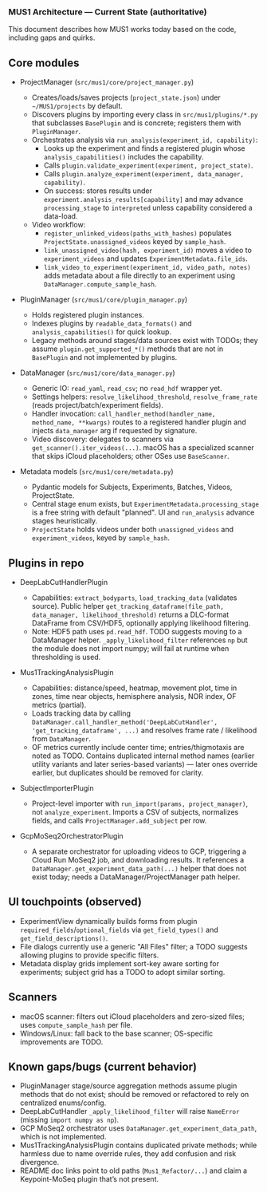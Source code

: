 ### MUS1 Architecture — Current State (authoritative)

This document describes how MUS1 works today based on the code, including gaps and quirks.

## Core modules

- ProjectManager (`src/mus1/core/project_manager.py`)
  - Creates/loads/saves projects (`project_state.json`) under `~/MUS1/projects` by default.
  - Discovers plugins by importing every class in `src/mus1/plugins/*.py` that subclasses `BasePlugin` and is concrete; registers them with `PluginManager`.
  - Orchestrates analysis via `run_analysis(experiment_id, capability)`:
    - Looks up the experiment and finds a registered plugin whose `analysis_capabilities()` includes the capability.
    - Calls `plugin.validate_experiment(experiment, project_state)`.
    - Calls `plugin.analyze_experiment(experiment, data_manager, capability)`.
    - On success: stores results under `experiment.analysis_results[capability]` and may advance `processing_stage` to `interpreted` unless capability considered a data-load.
  - Video workflow:
    - `register_unlinked_videos(paths_with_hashes)` populates `ProjectState.unassigned_videos` keyed by `sample_hash`.
    - `link_unassigned_video(hash, experiment_id)` moves a video to `experiment_videos` and updates `ExperimentMetadata.file_ids`.
    - `link_video_to_experiment(experiment_id, video_path, notes)` adds metadata about a file directly to an experiment using `DataManager.compute_sample_hash`.

- PluginManager (`src/mus1/core/plugin_manager.py`)
  - Holds registered plugin instances.
  - Indexes plugins by `readable_data_formats()` and `analysis_capabilities()` for quick lookup.
  - Legacy methods around stages/data sources exist with TODOs; they assume `plugin.get_supported_*()` methods that are not in `BasePlugin` and not implemented by plugins.

- DataManager (`src/mus1/core/data_manager.py`)
  - Generic IO: `read_yaml`, `read_csv`; no `read_hdf` wrapper yet.
  - Settings helpers: `resolve_likelihood_threshold`, `resolve_frame_rate` (reads project/batch/experiment fields).
  - Handler invocation: `call_handler_method(handler_name, method_name, **kwargs)` routes to a registered handler plugin and injects `data_manager` arg if requested by signature.
  - Video discovery: delegates to scanners via `get_scanner().iter_videos(...)`. macOS has a specialized scanner that skips iCloud placeholders; other OSes use `BaseScanner`.

- Metadata models (`src/mus1/core/metadata.py`)
  - Pydantic models for Subjects, Experiments, Batches, Videos, ProjectState.
  - Central stage enum exists, but `ExperimentMetadata.processing_stage` is a free string with default "planned". UI and `run_analysis` advance stages heuristically.
  - `ProjectState` holds videos under both `unassigned_videos` and `experiment_videos`, keyed by `sample_hash`.

## Plugins in repo

- DeepLabCutHandlerPlugin
  - Capabilities: `extract_bodyparts`, `load_tracking_data` (validates source). Public helper `get_tracking_dataframe(file_path, data_manager, likelihood_threshold)` returns a DLC-format DataFrame from CSV/HDF5, optionally applying likelihood filtering.
  - Note: HDF5 path uses `pd.read_hdf`. TODO suggests moving to a DataManager helper. `_apply_likelihood_filter` references `np` but the module does not import numpy; will fail at runtime when thresholding is used.

- Mus1TrackingAnalysisPlugin
  - Capabilities: distance/speed, heatmap, movement plot, time in zones, time near objects, hemisphere analysis, NOR index, OF metrics (partial).
  - Loads tracking data by calling `DataManager.call_handler_method('DeepLabCutHandler', 'get_tracking_dataframe', ...)` and resolves frame rate / likelihood from `DataManager`.
  - OF metrics currently include center time; entries/thigmotaxis are noted as TODO. Contains duplicated internal method names (earlier utility variants and later series-based variants) — later ones override earlier, but duplicates should be removed for clarity.

- SubjectImporterPlugin
  - Project-level importer with `run_import(params, project_manager)`, not `analyze_experiment`. Imports a CSV of subjects, normalizes fields, and calls `ProjectManager.add_subject` per row.

- GcpMoSeq2OrchestratorPlugin
  - A separate orchestrator for uploading videos to GCP, triggering a Cloud Run MoSeq2 job, and downloading results. It references a `DataManager.get_experiment_data_path(...)` helper that does not exist today; needs a DataManager/ProjectManager path helper.

## UI touchpoints (observed)

- ExperimentView dynamically builds forms from plugin `required_fields`/`optional_fields` via `get_field_types()` and `get_field_descriptions()`.
- File dialogs currently use a generic "All Files" filter; a TODO suggests allowing plugins to provide specific filters.
- Metadata display grids implement sort-key aware sorting for experiments; subject grid has a TODO to adopt similar sorting.

## Scanners

- macOS scanner: filters out iCloud placeholders and zero-sized files; uses `compute_sample_hash` per file.
- Windows/Linux: fall back to the base scanner; OS-specific improvements are TODO.

## Known gaps/bugs (current behavior)

- PluginManager stage/source aggregation methods assume plugin methods that do not exist; should be removed or refactored to rely on centralized enums/config.
- DeepLabCutHandler `_apply_likelihood_filter` will raise `NameError` (missing `import numpy as np`).
- GCP MoSeq2 orchestrator uses `DataManager.get_experiment_data_path`, which is not implemented.
- Mus1TrackingAnalysisPlugin contains duplicated private methods; while harmless due to name override rules, they add confusion and risk divergence.
- README doc links point to old paths (`Mus1_Refactor/...`) and claim a Keypoint-MoSeq plugin that’s not present.